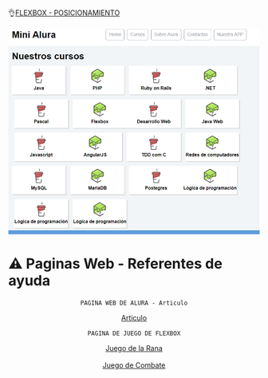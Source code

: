 
👌[FLEXBOX - POSICIONAMIENTO](https://juan-matias.github.io/JuanMatias-one-challenge-encriptador/)


<p align="center" >
  <img src="https://github.com/Juan-Matias/FlexBox-Posicionamiento/blob/93f7f6cc86afff1ea4a43af6313f1c4886bbabb2/Imagen.PNG">

</p>

# ⚠ Paginas Web - Referentes de ayuda
<div align="center">

    PAGINA WEB DE ALURA - Articulo
  <A HREF="https://www.aluracursos.com/blog/flexbox-css-guia-completo-elementos-y-ejemplos"> Articulo </A>
    
    PAGINA DE JUEGO DE FLEXBOX
  <A HREF="http://flexboxfroggy.com/#es"> Juego de la Rana </A>
  <br></br>
  <A HREF="http://www.flexboxdefense.com"> Juego de Combate </A>
  
</div>

